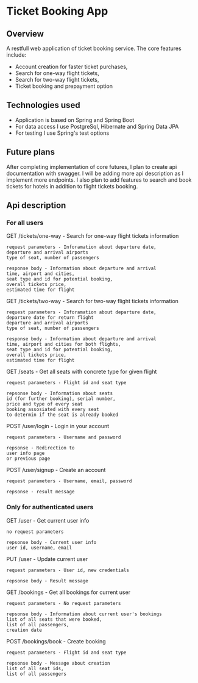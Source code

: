 # Ticket Booking App

## Overview

A restfull web application of ticket booking service. The core features include:

- Account creation for faster ticket purchases,
- Search for one-way flight tickets,
- Search for two-way flight tickets,
- Ticket booking and prepayment option

## Technologies used

- Application is based on Spring and Spring Boot
- For data access I use PostgreSql, Hibernate and Spring Data JPA
- For testing I use Spring's test options

## Future plans

After completing implementation of core futures,
I plan to create api documentation with swagger.
I will be adding more api description
as I implement more endpoints.
I also plan to add features
to search and book tickets for hotels
in addition to flight tickets booking.

## Api description

### For all users

GET /tickets/one-way - Search for one-way flight tickets information

    request parameters - Inforamation about departure date, 
    departure and arrival airports 
    type of seat, number of passengers
    
    response body - Information about departure and arrival 
    time, airport and cities,
    seat type and id for potential booking,
    overall tickets price,
    estimated time for flight

GET /tickets/two-way - Search for two-way flight tickets information

    request parameters - Inforamation about departure date,
    departure date for return flight
    departure and arrival airports
    type of seat, number of passengers
    
    response body - Information about departure and arrival 
    time, airport and cities for both flights,
    seat type and id for potential booking,
    overall tickets price,
    estimated time for flight

GET /seats - Get all seats with concrete type for given flight

    request parameters - Flight id and seat type

    repsonse body - Information about seats
    id (for further booking), serial number, 
    price and type of every seat
    booking assosiated with every seat
    to determin if the seat is already booked

POST /user/login - Login in your account

    request parameters - Username and password

    repsonse - Redirection to
    user info page
    or previous page

POST /user/signup - Create an account

    request parameters - Username, email, password

    repsonse - result message

### Only for authenticated users

GET /user - Get current user info

    no request parameters

    repsonse body - Current user info
    user id, username, email

PUT /user - Update current user

    request parameters - User id, new credentials

    repsonse body - Result message

GET /bookings - Get all bookings for current user

    request parameters - No request parameters

    repsonse body - Information about current user's bookings
    list of all seats that were booked,
    list of all passengers,
    creation date

POST /bookings/book - Create booking

    request parameters - Flight id and seat type

    repsonse body - Message about creation
    list of all seat ids,
    list of all passengers
